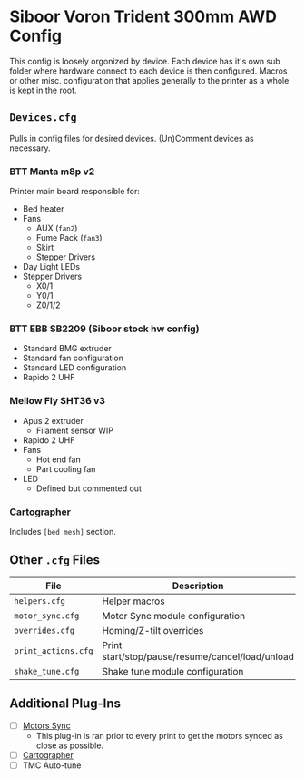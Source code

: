 # Siboor Voron Trident 300mm AWD Config
This config is loosely orgonized by device.
Each device has it's own sub folder where hardware connect to each device is then configured.
Macros or other misc. configuration that applies generally to the printer as a whole is kept in the root.

## `Devices.cfg`
Pulls in config files for desired devices.
(Un)Comment devices as necessary.

### BTT Manta m8p v2
Printer main board responsible for:
* Bed heater
* Fans
  * AUX (`fan2`)
  * Fume Pack (`fan3`)
  * Skirt
  * Stepper Drivers
* Day Light LEDs
* Stepper Drivers
  * X0/1
  * Y0/1
  * Z0/1/2

### BTT EBB SB2209 (Siboor stock hw config)
* Standard BMG extruder
* Standard fan configuration
* Standard LED configuration
* Rapido 2 UHF

### Mellow Fly SHT36 v3
* Apus 2 extruder
  * Filament sensor WIP
* Rapido 2 UHF
* Fans
  * Hot end fan
  * Part cooling fan
* LED
  * Defined but commented out

### Cartographer
Includes `[bed mesh]` section.


## Other `.cfg` Files
| File | Description |
| ---- | ----------- |
| `helpers.cfg` | Helper macros |
| `motor_sync.cfg` | Motor Sync module configuration |
| `overrides.cfg` | Homing/Z-tilt overrides |
| `print_actions.cfg` | Print start/stop/pause/resume/cancel/load/unload |
| `shake_tune.cfg` | Shake tune module configuration |

## Additional Plug-Ins
- [ ] [Motors Sync](https://github.com/MRX8024/motors-sync/blob/main/wiki/EN.md)
	- This plug-in is ran prior to every print to get the motors synced as close as possible.
- [ ] [Cartographer](https://docs.cartographer3d.com/)
- [ ] TMC Auto-tune
